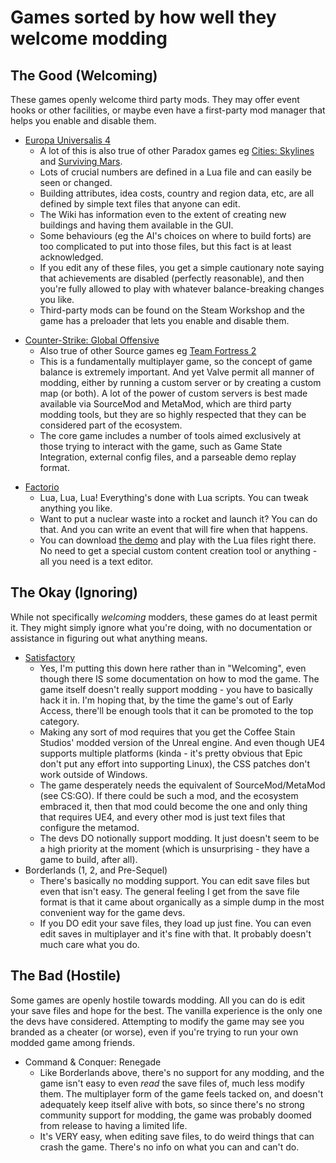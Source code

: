 Games sorted by how well they welcome modding
=============================================

The Good (Welcoming)
--------------------

These games openly welcome third party mods. They may offer event hooks or
other facilities, or maybe even have a first-party mod manager that helps you
enable and disable them.

* [Europa Universalis 4](https://www.paradoxplaza.com/europa-universalis-all/)
  - A lot of this is also true of other Paradox games eg
    [Cities: Skylines](https://www.paradoxplaza.com/games/?prefn1=pdx-brand&prefv1=Cities%3A%20Skylines)
    and [Surviving Mars](https://www.paradoxplaza.com/surviving-mars/SUSM01GSK-MASTER.html).
  - Lots of crucial numbers are defined in a Lua file and can easily be seen or
    changed.
  - Building attributes, idea costs, country and region data, etc, are all
    defined by simple text files that anyone can edit.
  - The Wiki has information even to the extent of creating new buildings and
    having them available in the GUI.
  - Some behaviours (eg the AI's choices on where to build forts) are too
    complicated to put into those files, but this fact is at least acknowledged.
  - If you edit any of these files, you get a simple cautionary note saying that
    achievements are disabled (perfectly reasonable), and then you're fully
    allowed to play with whatever balance-breaking changes you like.
  - Third-party mods can be found on the Steam Workshop and the game has a
    preloader that lets you enable and disable them.
- [Counter-Strike: Global Offensive](https://store.steampowered.com/app/730/CounterStrike_Global_Offensive/)
  - Also true of other Source games eg [Team Fortress 2](https://store.steampowered.com/app/440/Team_Fortress_2/)
  - This is a fundamentally multiplayer game, so the concept of game balance is
    extremely important. And yet Valve permit all manner of modding, either by
    running a custom server or by creating a custom map (or both). A lot of the
    power of custom servers is best made available via SourceMod and MetaMod,
    which are third party modding tools, but they are so highly respected that
    they can be considered part of the ecosystem.
  - The core game includes a number of tools aimed exclusively at those trying
    to interact with the game, such as Game State Integration, external config
    files, and a parseable demo replay format.
* [Factorio](https://factorio.com/)
  - Lua, Lua, Lua! Everything's done with Lua scripts. You can tweak anything
    you like.
  - Want to put a nuclear waste into a rocket and launch it? You can do that.
    And you can write an event that will fire when that happens.
  - You can download [the demo](https://factorio.com/download) and play with
    the Lua files right there. No need to get a special custom content creation
    tool or anything - all you need is a text editor.

The Okay (Ignoring)
-------------------

While not specifically *welcoming* modders, these games do at least permit it.
They might simply ignore what you're doing, with no documentation or assistance
in figuring out what anything means.

* [Satisfactory](https://www.satisfactorygame.com/)
  - Yes, I'm putting this down here rather than in "Welcoming", even though
    there IS some documentation on how to mod the game. The game itself doesn't
    really support modding - you have to basically hack it in. I'm hoping that,
    by the time the game's out of Early Access, there'll be enough tools that it
    can be promoted to the top category.
  - Making any sort of mod requires that you get the Coffee Stain Studios'
    modded version of the Unreal engine. And even though UE4 supports multiple
    platforms (kinda - it's pretty obvious that Epic don't put any effort into
    supporting Linux), the CSS patches don't work outside of Windows.
  - The game desperately needs the equivalent of SourceMod/MetaMod (see CS:GO).
    If there could be such a mod, and the ecosystem embraced it, then that mod
    could become the one and only thing that requires UE4, and every other mod
    is just text files that configure the metamod.
  - The devs DO notionally support modding. It just doesn't seem to be a high
    priority at the moment (which is unsurprising - they have a game to build,
    after all).
* Borderlands (1, 2, and Pre-Sequel)
  - There's basically no modding support. You can edit save files but even that
    isn't easy. The general feeling I get from the save file format is that it
    came about organically as a simple dump in the most convenient way for the
    game devs.
  - If you DO edit your save files, they load up just fine. You can even edit
    saves in multiplayer and it's fine with that. It probably doesn't much care
    what you do.

The Bad (Hostile)
-----------------

Some games are openly hostile towards modding. All you can do is edit your save
files and hope for the best. The vanilla experience is the only one the devs
have considered. Attempting to modify the game may see you branded as a cheater
(or worse), even if you're trying to run your own modded game among friends.

* Command & Conquer: Renegade
  - Like Borderlands above, there's no support for any modding, and the game
    isn't easy to even *read* the save files of, much less modify them. The
    multiplayer form of the game feels tacked on, and doesn't adequately keep
    itself alive with bots, so since there's no strong community support for
    modding, the game was probably doomed from release to having a limited
    life.
  - It's VERY easy, when editing save files, to do weird things that can crash
    the game. There's no info on what you can and can't do.
